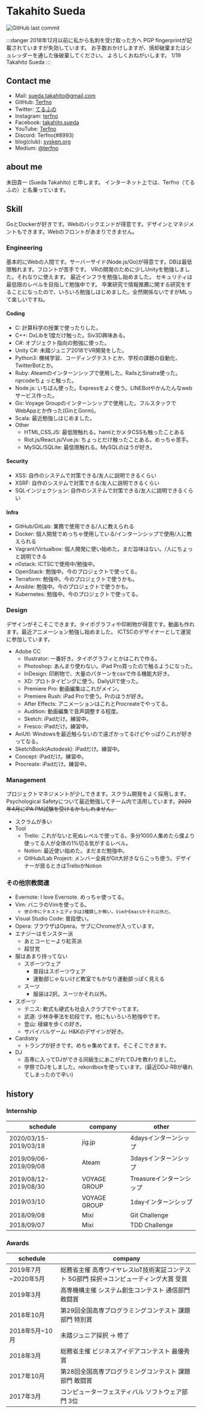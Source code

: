 # Takahito Sueda
![GitHub last commit](https://img.shields.io/github/last-commit/terfno/terfno.github.io)

<style>
    .c{
        text-align:center;
    }
</style>
<link rel="icon" href="./gravatar.jpeg">
<title>Terfno Desk</title>

:::danger
2018年12月以前に私から名刺を受け取った方へ
PGP fingerprintが記載されていますが失効しています。
お手数おかけしますが、焼却破棄またはシュレッダーを通した後破棄してください。
よろしくおねがいします。 1/19 Takahito Sueda
:::

## Contact me
* Mail: sueda.takahito@gmail.com
* GitHub: [Terfno](https://github.com/Terfno)
* Twitter: [てるふの](https://twitter.com/terfno_mai)
* Instagram: [terfno](https://www.instagram.com/terfno/* )
* Facebook: [takahito.sueda](https://www.facebook.com/takahito.sueda)
* YouTube: [Terfno](https://www.youtube.com/channel/UCxkKHEReWImVnREwRFXGYWg?view_as=subscriber)
* Discord: Terfno(#8993)
* blog(club): [sysken.org](https://sysken.org/blog/author/Terfno)
* Medium: [@terfno](https://medium.com/@terfno)

## about me
末田貴一 (Sueda Takahito) と申します。
インターネット上では、Terfno（てるふの）と名乗っています。

## Skill
GoとDockerが好きです。Webのバックエンドが得意です。デザインとマネジメントもできます。Webのフロントがあまりできません。

### Engineering
基本的にWebの人間です。サーバーサイド(Node.js/Go)が得意です。DBは最低限触れます。フロントが苦手です。
VRの開発のために少しUnityを勉強しました。それなりに使えます。
最近インフラを勉強し始めました。
セキュリティは最低限のレベルを目指して勉強中です。
卒業研究で情報推薦に関する研究をすることになったので、いろいろ勉強しはじめました。全然関係ないですがMLって楽しいですね。

#### Coding
- C: 計算科学の授業で使ったりした。
- C++: DxLibを1度だけ触った。Siv3D興味ある。
- C#: オブジェクト指向の勉強に使った。
- Unity C#: 未踏ジュニア2018でVR開発をした。
- Python3: 機械学習、コーディングテストとか、学校の課題の自動化、TwitterBotとか。
- Ruby: Ateamのインターンシップで使用した。RailsとSinatra使った。rqrcodeちょっと触った。
- Node.js: いちばん使った。Expressをよく使う。LINEBotやかんたんなwebサービス作った。
- Go: Voyage Groupのインターンシップで使用した。フルスタックでWebAppとか作った(GinとGorm)。
- Scala: 最近勉強しはじめました。
- Other
  - HTML,CSS,JS: 最低限触れる。hamlとかメタCSSも触ったことある
  - Riot.js/React.js/Vue.js: ちょっとだけ触ったことある。めっちゃ苦手。
  - MySQL/SQLite: 最低限触れる。MySQLのほうが好き。

#### Security
- XSS: 自作のシステムで対策できる/友人に説明できるくらい
- XSRF: 自作のシステムで対策できる/友人に説明できるくらい
- SQLインジェクション: 自作のシステムで対策できる/友人に説明できるくらい

#### Infra
- GitHub/GitLab: 業務で使用できる/人に教えられる
- Docker: 個人開発でめっちゃ使用している/インターンシップで使用/人に教えられる
- Vagrant/Virtualbox: 個人開発に使い始めた。まだ旨味はない。/人にちょっと説明できる
- n0stack: ICTSCで使用中/勉強中。
- OpenStack: 勉強中。今のプロジェクトで使ってる。
- Terraform: 勉強中。今のプロジェクトで使うかも。
- Ansible: 勉強中。今のプロジェクトで使うかも。
- Kubernetes: 勉強中。今のプロジェクトで使ってる。

### Design
デザインがそこそこできます。タイポグラフィや印刷物が得意です。動画も作れます。最近アニメーション勉強し始めました。
ICTSCのデザイナーとして運営に参加しています。

- Adobe CC
  - Illustrator: 一番好き。タイポグラフィとかはこれで作る。
  - Photoshop: あんまり使わない。iPad Pro買ったので触るようになった。
  - InDesign: 印刷物で、大量のパターンをcsvで作る機能大好き。
  - XD: プロトタイピングに使う。DailyUIで使った。
  - Premiere Pro: 動画編集はこれがメイン。
  - Premiere Rush: iPad Proで使う。Prのほうが好き。
  - After Effects: アニメーションはこれとProcreateでやってる。
  - Audition: 動画編集で音声調整する程度。
  - Sketch: iPadだけ。練習中。
  - Fresco: iPadだけ。練習中。
- AviUtl: Windowsを最近触らないので遠ざかってるけどやっぱりこれが好きってなる。
- SketchBook(Autodesk): iPadだけ。練習中。
- Concept: iPadだけ。練習中。
- Procreate: iPadだけ。練習中。

### Management
プロジェクトマネジメントが少しできます。スクラム開発をよく採用します。
Psychological Safetyについて最近勉強してチーム内で活用しています。~~2020年4月にIPA PM試験を受けるかもしれません。~~

- スクラムが多い
- Tool
  - Trello: これがないと死ぬレベルで使ってる。多分1000人集めたら僕より使ってる人が全体の1%切る気がするレベル。
  - Notion: 最近使い始めた。まだまだ勉強中。
  - GitHub/Lab Project: メンバー全員がGit大好きならこっち使う。デザイナーが居るときはTrelloかNotion

### その他宗教関連
- Evernote: I love Evernote. めっちゃ使ってる。
- Vim: バニラのVimを使ってる。
  - `世の中にテキストエディタは3種類しか無い。VimかEmacsかそれ以外だ。`
- Visual Studio Code: 普段使い。
- Opera: ブラウザはOpera。サブにChromeが入っています。
- エナジーはモンスター派
  - あとコーヒーより紅茶派
  - 超甘党
- 服はあまり持ってない
  - スポーツウェア
    - 普段はスポーツウェア
    - 運動部じゃないけど教室でもかなり運動部っぽく見える
  - スーツ
    - 服装は2択。スーツかそれ以外。
- スポーツ
  - テニス: 軟式も硬式も社会人クラブでやってます。
  - 武道: 少林寺拳法を初段です。他にもいろいろ勉強中です。
  - 登山: 稜線を歩くの好き。
  - サバイバルゲーム: H&Kのデザインが好き。
- Cardistry
  - トランプが好きです。めちゃ集めてます。そこそこできます。
- DJ
  - 高専に入ってDJができる同級生にあこがれてDJを教わりました。
  - 学祭でDJをしました。rekordboxを使っています。(最近DDJ-RBが壊れてしまったので辛い)

## history
### Internship
| schedule              | company      | other                    |
| --------------------- | ------------ | ------------------------ |
| 2020/03/15-2019/03/18 | jig.jp       | 4daysインターンシップ    |
| 2019/09/06-2019/09/08 | Ateam        | 3daysインターンシップ    |
| 2019/08/12-2019/08/30 | VOYAGE GROUP | Treasureインターンシップ |
| 2019/03/10            | VOYAGE GROUP | 1dayインターンシップ     |
| 2018/09/08            | Mixi         | Git Challenge            |
| 2018/09/07            | Mixi         | TDD Challenge            |

### Awards
| schedule            | company                                                                                |
| ------------------- | -------------------------------------------------------------------------------------- |
| 2019年7月~2020年5月 | 総務省主催 高専ワイヤレスIoT技術実証コンテスト 5G部門 採択→コンピューティング大賞 受賞 |
| 2019年3月           | 高専機構主催 システム創生コンテスト 通信部門 敢闘賞                                    |
| 2018年10月          | 第29回全国高専プログラミングコンテスト 課題部門 特別賞                                 |
| 2018年5月~10月      | 未踏ジュニア採択 → 修了                                                                |
| 2018年3月           | 総務省主催 ビジネスアイデアコンテスト 最優秀賞                                         |
| 2017年10月          | 第28回全国高専プログラミングコンテスト 課題部門 敢闘賞                                 |
| 2017年3月           | コンピューターフェスティバル ソフトウェア部門 3位                                      |
